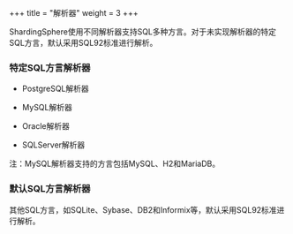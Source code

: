 +++
title = "解析器"
weight = 3
+++

ShardingSphere使用不同解析器支持SQL多种方言。对于未实现解析器的特定SQL方言，默认采用SQL92标准进行解析。

### 特定SQL方言解析器

- PostgreSQL解析器

- MySQL解析器

- Oracle解析器

- SQLServer解析器

注：MySQL解析器支持的方言包括MySQL、H2和MariaDB。

### 默认SQL方言解析器

其他SQL方言，如SQLite、Sybase、DB2和Informix等，默认采用SQL92标准进行解析。
